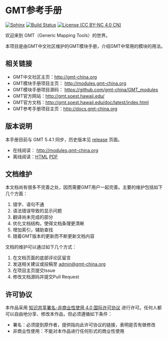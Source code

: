 # GMT参考手册

[![Sphinx](https://img.shields.io/badge/Powered%20by-Sphinx-orange.svg)](http://www.sphinx-doc.org/)
[![Build Status](https://travis-ci.org/gmt-china/GMT_modules.svg?branch=master)](https://travis-ci.org/gmt-china/GMT_modules)
[![License (CC BY-NC 4.0 CN)](https://img.shields.io/badge/license-CC%20BY--NC%204.0-red.svg)](http://creativecommons.org/licenses/by-nc/4.0/)

欢迎来到 GMT（Generic Mapping Tools）的世界。

本项目是由GMT中文社区维护的GMT模块手册，介绍GMT中常用的模块的用法。

## 相关链接

- GMT中文社区主页：http://gmt-china.org
- GMT模块手册项目主页： http://modules.gmt-china.org
- GMT模块手册项目源码： https://github.com/gmt-china/GMT_modules
- GMT官方网站：http://gmt.soest.hawaii.edu/
- GMT官方文档：http://gmt.soest.hawaii.edu/doc/latest/index.html
- GMT参考手册项目主页：http://docs.gmt-china.org

## 版本说明

本手册目前与 GMT 5.4.1 同步，历史版本见 [release](https://github.com/gmt-china/GMT_modules/releases) 页面。

- 在线阅读： http://modules.gmt-china.org
- 离线阅读：[HTML](http://modules.gmt-china.org/GMT_modules.zip) [PDF](http://modules.gmt-china.org/GMT_modules.pdf)

## 文档维护

本文档尚有很多不完善之处，因而需要GMT用户一起完善。主要的维护包括如下几个方面：

1. 错字、语句不通
2. 语法错误导致的显示问题
3. 翻译尚未完成的部分
4. 优化文档结构，使得文档条理更清晰
5. 增加索引，辅助查找
6. 随着GMT版本的更新而不断更新文档内容

文档的维护可以通过如下几个方式：

1. 在文档页面的底部评论区留言
2. 发送相关建议或投稿至 admin@gmt-china.org
3. 在项目主页提交Issue
4. 修改文档源码并提交Pull Request

## 许可协议

本作品采用 [知识共享署名-非商业性使用 4.0 国际许可协议](http://creativecommons.org/licenses/by-nc/4.0/) 进行许可。任何人都可以自由地分享、修改本作品，但必须遵循如下条件：

- 署名：必须提到原作者，提供指向此许可协议的链接，表明是否有做修改
- 非商业性使用：不能对本作品进行任何形式的商业性使用
